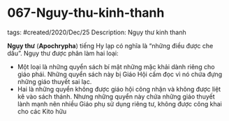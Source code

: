 # 067-Nguy-thu-kinh-thanh

tags: #created/2020/Dec/25
Description: Ngụy thư kinh thanh

**Ngụy thư** (**Apochrypha**) tiếng Hy lạp có nghĩa là “những điều được che dấu”. Ngụy thư được phân làm hai loại:

- Một loại là những quyển sách bí mật những mặc khải dành riêng cho giáo phái. Những quyển sách này bị Giáo Hội cấm đọc vì nó chứa đựng những giáo thuyết sai lạc.
- Hai là những quyển không được giáo hội công nhận và không được liệt kê vào sách thánh. Nhưng những quyển này chứa những giáo thuyết lành mạnh nên nhiều Giáo phụ sử dụng riêng tư, không được công khai cho các Kito hữu